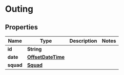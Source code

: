 
# Outing

## Properties
Name | Type | Description | Notes
------------ | ------------- | ------------- | -------------
**id** | **String** |  | 
**date** | [**OffsetDateTime**](OffsetDateTime.md) |  | 
**squad** | [**Squad**](Squad.md) |  | 



